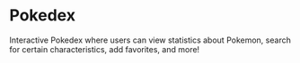 # Pokedex
Interactive Pokedex where users can view statistics about Pokemon, search for certain characteristics, add favorites, and more!
